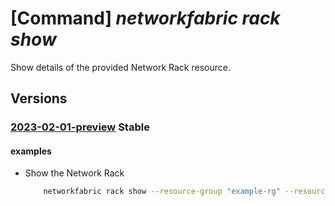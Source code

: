 # [Command] _networkfabric rack show_

Show details of the provided Network Rack resource.

## Versions

### [2023-02-01-preview](/Resources/mgmt-plane/L3N1YnNjcmlwdGlvbnMve30vcmVzb3VyY2Vncm91cHMve30vcHJvdmlkZXJzL21pY3Jvc29mdC5tYW5hZ2VkbmV0d29ya2ZhYnJpYy9uZXR3b3JrcmFja3Mve30=/2023-02-01-preview.xml) **Stable**

<!-- mgmt-plane /subscriptions/{}/resourcegroups/{}/providers/microsoft.managednetworkfabric/networkracks/{} 2023-02-01-preview -->

#### examples

- Show the Network Rack
    ```bash
        networkfabric rack show --resource-group "example-rg" --resource-name "example-rack"
    ```
